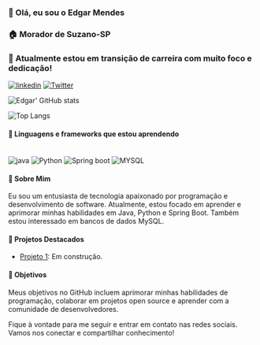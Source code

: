 ### 👋 Olá, eu sou o Edgar Mendes
### 🏠 Morador de Suzano-SP 
### 💪 Atualmente estou em transição de carreira com muito foco e dedicação!

[![linkedin](https://img.shields.io/badge/LinkedIn-0077B5?style=for-the-badge&logo=linkedin&logoColor=white)](https://www.linkedin.com/in/edgar-smj/) 
[![Twitter](https://img.shields.io/badge/Twitter-1DA1F2?style=for-the-badge&logo=twitter&logoColor=white)](https://twitter.com/zyphyxx)

![Edgar'  GitHub stats](https://github-readme-stats.vercel.app/api?username=zyphyxx&show_icons=true&theme=dark)

![Top Langs](https://github-readme-stats.vercel.app/api/top-langs/?username=zyphyxx&layout=compact&theme=dark&card_width=470)

#### 🚀 Linguagens e frameworks que estou aprendendo 

<div style="display: inline_block"><br />
  <img align="center" alt="java" src="https://img.shields.io/badge/Java-ED8B00?style=for-the-badge&logo=openjdk&logoColor=white" />
  <img align="center" alt="Python" src="https://img.shields.io/badge/Python-3776AB?style=for-the-badge&logo=python&logoColor=white" />
  <img align="center" alt="Spring boot" src="https://img.shields.io/badge/Spring-6DB33F?style=for-the-badge&logo=spring&logoColor=white" />
  <img align="center" alt="MYSQL" src="https://img.shields.io/badge/MySQL-005C84?style=for-the-badge&logo=mysql&logoColor=white" />
</div>

#### 📖 Sobre Mim

Eu sou um entusiasta de tecnologia apaixonado por programação e desenvolvimento de software. Atualmente, estou focado em aprender e aprimorar minhas habilidades em Java, Python e Spring Boot. Também estou interessado em bancos de dados MySQL.

#### 🔗 Projetos Destacados

- [Projeto 1](link_para_o_projeto1): Em construção.

#### 🎯 Objetivos

Meus objetivos no GitHub incluem aprimorar minhas habilidades de programação, colaborar em projetos open source e aprender com a comunidade de desenvolvedores.

Fique à vontade para me seguir e entrar em contato nas redes sociais. Vamos nos conectar e compartilhar conhecimento!

